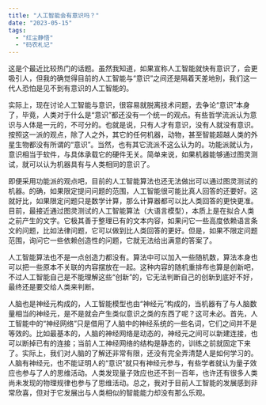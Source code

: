 ```yaml
---
title: "人工智能会有意识吗？"
date: "2023-05-15"
tags: 
  - "红尘静悟"
  - "码农札记"
---
```


这是个最近比较热门的话题。虽然我知道，如果宣称人工智能就快有意识了，会更吸引人，但我的确觉得目前的人工智能与“意识”之间还是隔着天差地别，我们这一代人恐怕是见不到有意识的人工智能的。

实际上，现在讨论人工智能与意识，很容易就脱离技术问题，去争论“意识”本身了，毕竟，人类对于什么是“意识”都还没有一个统一的观点。有些哲学流派认为意识与人体是一元的，不可分的。也就是说，只有人才有意识，没有人就没有意识。按照这一派的观点，除了人之外，其它的任何机器，动物，甚至智能超越人类的外星生物都没有所谓的“意识”。当然，也有其它流派不这么认为的。功能派就认为，意识相当于软件，与具体承载它的硬件无关。简单来说，如果机器能够通过图灵测试，就可以认为机器具有与人类相同的意识了。

即便采用功能派的观点吧，目前的人工智能算法也还无法做出可以通过图灵测试的机器。的确，如果限定提问问题的范围，人工智能很可能比真人回答的还要好。这就好比，如果限定问题只是数学计算，那么计算器都可以比人类回答的更快更准。目前，最接近通过图灵测试的人工智能算法（大语言模型），本质上是在拟合人类之前产生的文字。它极其善于整理已有的文本内容，如果问它一些高度依赖语言条文的问题，比如法律问题，它可以做到比人类回答的更好。但是，如果不限定问题范围，询问它一些依赖创造性的问题，它就无法给出满意的答案了。

人工智能算法也不是一点创造力都没有。算法中可以加入一些随机数，算法本身也可以把一些原本不关联的内容摆放在一起。这种内容的随机重排布也算是创新吧，不过人工智能自己是不能理解这些“创新”的，它无法判断自己的创新到底好不好，最终还是要交给人类来判断。

人脑也是神经元构成的，人工智能模型也由“神经元”构成的，当机器有了与人脑数量相当的神经元，是不是就会产生类似意识之类的东西了呢？这可未必。首先，人工智能中的“神经网络”只是借用了人脑中的神经系统的一些名词，它们之间并不是等效的。比如最基本的，人脑的神经网络是动态的，神经元之间可以新建连接，也可以断掉已有的连接；当前人工神经网络的结构是静态的，训练之前就固定下来了。实际上，我们对人脑的了解还非常有限，还没有完全弄清楚人是如何学习的。人脑有神经元，也不能证明人的“意识”就只有神经元参与，有些学者就认为量子效应也参与了人的思维活动。人类发现量子效应也还不到一百年，也许还有很多人类尚未发现的物理规律也参与了思维活动。总之，我对于目前人工智能的发展感到非常欣喜，但对于它发展出与人类相似的智能能力却没有那么乐观。
